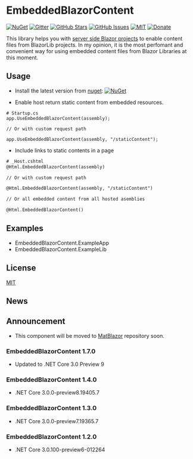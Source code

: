 # EmbeddedBlazorContent

[![NuGet](https://img.shields.io/nuget/v/EmbeddedBlazorContent.svg)](https://www.nuget.org/packages/EmbeddedBlazorContent/)
[![Gitter](https://badges.gitter.im/MatBlazor/community.svg)](https://gitter.im/MatBlazor/community?utm_source=badge&utm_medium=badge&utm_campaign=pr-badge)
[![GitHub Stars](https://img.shields.io/github/stars/SamProf/EmbeddedBlazorContent.svg)](https://github.com/SamProf/EmbeddedBlazorContent/stargazers)
[![GitHub Issues](https://img.shields.io/github/issues/SamProf/EmbeddedBlazorContent.svg)](https://github.com/SamProf/EmbeddedBlazorContent/issues)
[![MIT](https://img.shields.io/github/license/SamProf/EmbeddedBlazorContent.svg)](LICENSE)
[![Donate](https://www.paypalobjects.com/en_US/i/btn/btn_donate_SM.gif)](https://www.paypal.com/cgi-bin/webscr?cmd=_s-xclick&hosted_button_id=9XT68N2VKWTPE&source=url)

This library helps you with [server side Blazor projects](https://docs.microsoft.com/en-us/aspnet/core/blazor/hosting-models?view=aspnetcore-3.0#server-side) to enable content files from BlazorLib projects.
In my opinion, it is the most perfomant and convenient way for using embedded content files from Blazor Libraries at this moment.

## Usage

- Install the latest version from [nuget](https://www.nuget.org/packages/EmbeddedBlazorContent/): [![NuGet](https://img.shields.io/nuget/v/EmbeddedBlazorContent.svg)](https://www.nuget.org/packages/EmbeddedBlazorContent/)

- Enable host return static content from embedded resources.
```
# Startup.cs
app.UseEmbeddedBlazorContent(assembly);

// Or with custom request path

app.UseEmbeddedBlazorContent(assembly, "/staticContent");
```

- Include links to static contents in a page
```html
# _Host.cshtml
@Html.EmbeddedBlazorContent(assembly)

// Or with custom request path

@Html.EmbeddedBlazorContent(assembly, "/staticContent")

// Or all embedded content from all hosted asemblies

@Html.EmbeddedBlazorContent()
```

## Examples
- EmbeddedBlazorContent.ExampleApp
- EmbeddedBlazorContent.ExampleLib

## License
[MIT](LICENSE)


## News

## Announcement
- This component will be moved to [MatBlazor](https://github.com/SamProf/MatBlazor) repository soon.

### EmbeddedBlazorContent 1.7.0
- Updated to .NET Core 3.0 Preview 9

### EmbeddedBlazorContent 1.4.0
- .NET Core 3.0.0-preview8.19405.7

### EmbeddedBlazorContent 1.3.0
- .NET Core 3.0.0-preview7.19365.7

### EmbeddedBlazorContent 1.2.0
- .NET Core 3.0.100-preview6-012264
